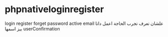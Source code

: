 # phpnativeloginregister
login register forget password active email 
علشان تعرف تجرب  الحاجة  اعمل داتا بيز اسمها  userConfirmation 
